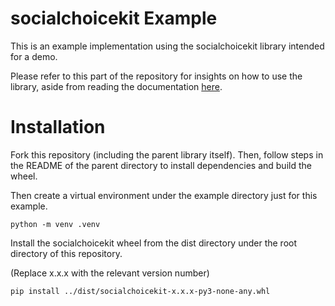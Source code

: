 # socialchoicekit Example

This is an example implementation using the socialchoicekit library intended for a demo.

Please refer to this part of the repository for insights on how to use the library, aside from reading the documentation [here](https://socialchoicekit.natsuozawa.com/).

# Installation
Fork this repository (including the parent library itself). Then, follow steps in the README of the parent directory to install dependencies and build the wheel.

Then create a virtual environment under the example directory just for this example.

```
python -m venv .venv
```

Install the socialchoicekit wheel from the dist directory under the root directory of this repository.

(Replace x.x.x with the relevant version number)

```
pip install ../dist/socialchoicekit-x.x.x-py3-none-any.whl
```
